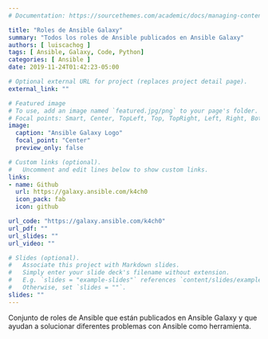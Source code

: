 ```yaml
---
# Documentation: https://sourcethemes.com/academic/docs/managing-content/

title: "Roles de Ansible Galaxy"
summary: "Todos los roles de Ansible publicados en Ansible Galaxy"
authors: [ luiscachog ]
tags: [ Ansible, Galaxy, Code, Python]
categories: [ Ansible ]
date: 2019-11-24T01:42:23-05:00

# Optional external URL for project (replaces project detail page).
external_link: ""

# Featured image
# To use, add an image named `featured.jpg/png` to your page's folder.
# Focal points: Smart, Center, TopLeft, Top, TopRight, Left, Right, BottomLeft, Bottom, BottomRight.
image:
  caption: "Ansible Galaxy Logo"
  focal_point: "Center"
  preview_only: false

# Custom links (optional).
#   Uncomment and edit lines below to show custom links.
links:
- name: Github
  url: https://galaxy.ansible.com/k4ch0
  icon_pack: fab
  icon: github

url_code: "https://galaxy.ansible.com/k4ch0"
url_pdf: ""
url_slides: ""
url_video: ""

# Slides (optional).
#   Associate this project with Markdown slides.
#   Simply enter your slide deck's filename without extension.
#   E.g. `slides = "example-slides"` references `content/slides/example-slides.md`.
#   Otherwise, set `slides = ""`.
slides: ""
---
```


Conjunto de roles de Ansible que están publicados en Ansible Galaxy y que ayudan a solucionar diferentes problemas con Ansible como herramienta.